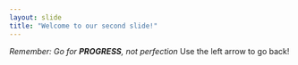```yaml
---
layout: slide
title: "Welcome to our second slide!"
---
```

_Remember: Go for **PROGRESS**, not perfection_
Use the left arrow to go back!
